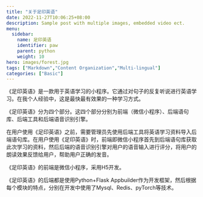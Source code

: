 ```yaml
---
title: "关于足印英语"
date: 2022-11-27T10:06:25+08:00
description: Sample post with multiple images, embedded video ect.
menu:
  sidebar:
    name: 足印英语
    identifier: paw
    parent: python
    weight: 10
hero: images/forest.jpg
tags: ["Markdown","Content Organization","Multi-lingual"]
categories: ["Basic"]
---
```

《足印英语》是一款用于英语学习的小程序。它通过对句子的反复听说进行英语学习。在我个人经验中，这是最快最有效果的一种学习方式。

《足印英语》分为四个部分。这四个部分分别为前端（微信小程序）、后端语句库、后端工具和后端语音识别引擎。

在用户使用《足印英语》之前，需要管理员先使用后端工具将英语学习资料导入后端语句库。在用户使用《足印英语》时，前端即微信小程序首先到后端语句库获取此次学习的资料，然后后端的语音识别引擎对用户的语音输入进行评分，将用户的朗读效果反馈给用户，帮助用户正确的发音。

《足印英语》的前端是微信小程序，采用H5开发。

《足印英语》的后端都是使用Python+Flask Appbuilder作为开发框架，然后根据每个模块的特点，分别在开发中使用了Mysql、Redis、pyTorch等技术。


